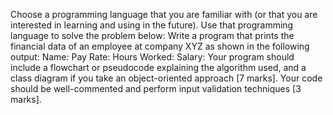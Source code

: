 Choose a programming language that you are familiar with (or that you are interested in learning and using in the future). Use that programming language to solve the problem below:
Write a program that prints the financial data of an employee at company XYZ as shown in the following output:
Name:
Pay Rate:
Hours Worked:
Salary:
Your program should include a flowchart or pseudocode explaining the algorithm used, and a class diagram if you take an object-oriented approach [7 marks].
Your code should be well-commented and perform input validation techniques [3 marks].
